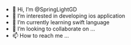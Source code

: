 - 👋 Hi, I’m @SpringLightGD
- 👀 I’m interested in developing ios application
- 🌱 I’m currently learning swift language
- 💞️ I’m looking to collaborate on ...
- 📫 How to reach me ...

<!---
SpringLightGD/SpringLightGD is a ✨ special ✨ repository because its `README.md` (this file) appears on your GitHub profile.
You can click the Preview link to take a look at your changes.
--->
